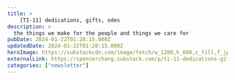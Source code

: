 ```yaml
---
title: >
    [TI-11] dedications, gifts, odes
description: >
  the things we make for the people and things we care for
pubDate: 2024-01-22T01:28:15.000Z
updatedDate: 2024-01-22T01:28:15.000Z
heroImage: https://substackcdn.com/image/fetch/w_1200,h_600,c_fill,f_jpg,q_auto:good,fl_progressive:steep,g_auto/https%3A%2F%2Fsubstack-post-media.s3.amazonaws.com%2Fpublic%2Fimages%2F35ef43d4-ce0d-47c2-a84b-7973c0a8e5d3_768x1024.jpeg
externalLink: https://spencerchang.substack.com/p/ti-11-dedications-gifts-odes
categories: ["newsletter"]
---
```

    